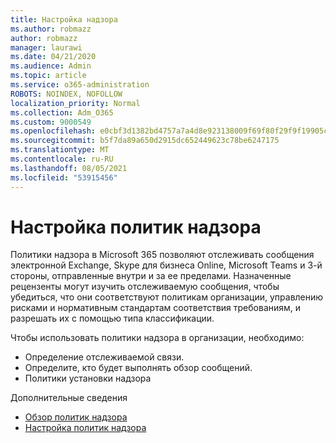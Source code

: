 ```yaml
---
title: Настройка надзора
ms.author: robmazz
author: robmazz
manager: laurawi
ms.date: 04/21/2020
ms.audience: Admin
ms.topic: article
ms.service: o365-administration
ROBOTS: NOINDEX, NOFOLLOW
localization_priority: Normal
ms.collection: Adm_O365
ms.custom: 9000549
ms.openlocfilehash: e0cbf3d1382bd4757a7a4d8e923138009f69f80f29f9f19905c88ea37ac1f0cd
ms.sourcegitcommit: b5f7da89a650d2915dc652449623c78be6247175
ms.translationtype: MT
ms.contentlocale: ru-RU
ms.lasthandoff: 08/05/2021
ms.locfileid: "53915456"
---
```

# <a name="configure-supervision-policies"></a>Настройка политик надзора

Политики надзора в Microsoft 365 позволяют отслеживать сообщения электронной Exchange, Skype для бизнеса Online, Microsoft Teams и 3-й стороны, отправленные внутри и за ее пределами. Назначенные рецензенты могут изучить отслеживаемую сообщения, чтобы убедиться, что они соответствуют политикам организации, управлению рисками и нормативным стандартам соответствия требованиям, и разрешать их с помощью типа классификации.

Чтобы использовать политики надзора в организации, необходимо:

- Определение отслеживаемой связи.
- Определите, кто будет выполнять обзор сообщений.
- Политики установки надзора

Дополнительные сведения

- [Обзор политик надзора](https://docs.microsoft.com/microsoft-365/compliance/supervision-policies)
- [Настройка политик надзора](https://docs.microsoft.com/microsoft-365/compliance/configure-supervision-policies)
